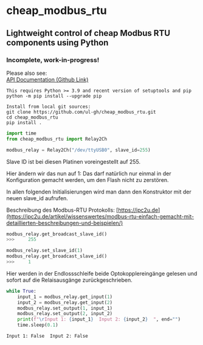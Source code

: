 # cheap_modbus_rtu

## Lightweight control of cheap Modbus RTU components using Python

### Incomplete, work-in-progress!

Please also see:  
[API Documentation (Github Link)](https://ul-gh.github.io/cheap_modbus_rtu/html/classcheap__modbus__rtu_1_1cheap__modbus__io_1_1_cheap_modbus_relay_i_o_module.html)  

```
This requires Python >= 3.9 and recent version of setuptools and pip
python -m pip install --upgrade pip

Install from local git sources:
git clone https://github.com/ul-gh/cheap_modbus_rtu.git
cd cheap_modbus_rtu
pip install .
```

```python
import time
from cheap_modbus_rtu import Relay2Ch
```


```python
modbus_relay = Relay2Ch("/dev/ttyUSB0", slave_id=255)
```

Slave ID ist bei diesen Platinen voreingestellt auf 255.

Hier ändern wir das nun auf 1: Das darf natürlich nur einmal in der Konfiguration gemacht werden, um den Flash nicht zu zerstören.

In allen folgenden Initialisierungen wird man dann den Konstruktor mit der neuen slave_id aufrufen.

Beschreibung des Modbus-RTU Protokolls:
[https://ipc2u.de](https://ipc2u.de/artikel/wissenswertes/modbus-rtu-einfach-gemacht-mit-detaillierten-beschreibungen-und-beispielen/)


```python
modbus_relay.get_broadcast_slave_id()
>>>     255

modbus_relay.set_slave_id(1)
modbus_relay.get_broadcast_slave_id()
>>>     1
```

Hier werden in der Endlossschleife beide Optokopplereingänge gelesen und sofort auf die Relaisausgänge zurückgeschrieben.


```python
while True:
    input_1 = modbus_relay.get_input(1)
    input_2 = modbus_relay.get_input(2)
    modbus_relay.set_output(1, input_1)
    modbus_relay.set_output(2, input_2)
    print(f"\rInput 1: {input_1}  Input 2: {input_2}  ", end="")
    time.sleep(0.1)
```

    Input 1: False  Input 2: False  
